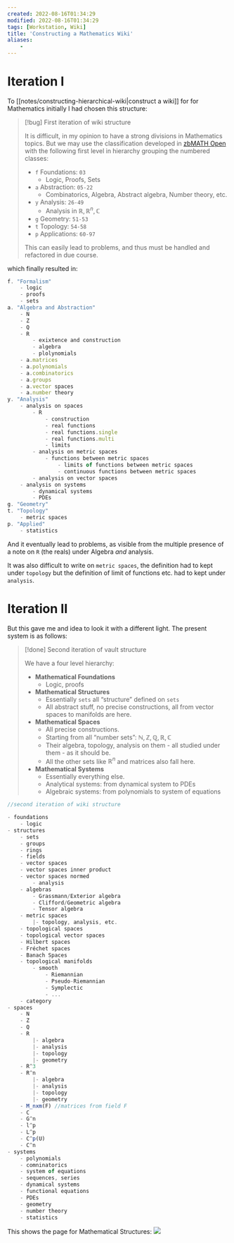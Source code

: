 ```yaml
---
created: 2022-08-16T01:34:29
modified: 2022-08-16T01:34:29
tags: [Workstation, Wiki]
title: 'Constructing a Mathematics Wiki'
aliases:
    - 
---
```


# Iteration I

To [[notes/constructing-hierarchical-wiki|construct a wiki]] for for Mathematics initially I had chosen this structure:

> [!bug] First iteration of wiki structure
> 
> It is difficult, in my opinion to have a strong divisions in Mathematics topics. But we may use the classification developed in [zbMATH Open](https://www.zbmath.org/classification/) with the following first level in hierarchy grouping the numbered classes:
> - `f` Foundations: `03`
> 	- Logic, Proofs, Sets
> - `a` Abstraction: `05-22` 
> 	- Combinatorics, Algebra, Abstract algebra, Number theory, etc.
> - `y` Analysis: `26-49`
> 	- Analysis in $\mathbb{R}, \mathbb{R}^n, \mathbb{C}$
> - `g` Geometry: `51-53`
> - `t` Topology: `54-58`
> - `p` Applications: `60-97`
> 
> This can easily lead to problems, and thus must be handled and refactored in due course.

which finally resulted in:

```js
f. "Formalism"
	- logic
	- proofs
	- sets
a. "Algebra and Abstraction"
	- N
	- Z
	- Q
	- R
		- exixtence and construction
		- algebra
		- plolynomials
	- a.matrices
	- a.polynomials
	- a.combinatorics
	- a.groups
	- a.vector spaces
	- a.number theory
y. "Analysis"
	- analysis on spaces
		- R
			- construction
			- real functions
			- real functions.single
			- real functions.multi
			- limits
		- analysis on metric spaces
			- functions between metric spaces
				- limits of functions between metric spaces
				- continuous functions between metric spaces
		- analysis on vector spaces
	- analysis on systems
		- dynamical systems
		- PDEs
g. "Geometry"
t. "Topology"
	- metric spaces
p. "Applied"
	- statistics
```



And it eventually lead to problems, as visible from the multiple presence of a note on `R` (the reals) under Algebra *and* analysis.

It was also difficult to write on `metric spaces`, the definition had to kept under `topology` but the definition of limit of functions etc. had to kept under `analysis`.
# Iteration II
But this gave me and idea to look it with a different light. The present system is as follows:

> [!done] Second iteration of vault structure
> 
> We have a four level hierarchy:
>  
> - **Mathematical Foundations**
> 	- Logic, proofs
> - **Mathematical Structures**
> 	- Essentially `sets` all “structure” defined on `sets`
> 	- All abstract stuff, no precise constructions, all from vector spaces to manifolds are here.
> - **Mathematical Spaces**
> 	- All precise constructions.
> 	- Starting from all “number sets”: $\mathbb{N, Z, Q, R, C}$
> 	- Their algebra, topology, analysis on them - all studied under them - as it should be.
> 	- All the other sets like $\mathbb{R}^n$ and matrices also fall here.
> - **Mathematical Systems**
> 	- Essentially everything else.
> 	- Analytical systems: from dynamical system to PDEs
> 	- Algebraic systems: from polynomials to system of equations
> 


```js
//second iteration of wiki structure

- foundations
	- logic
- structures
	- sets
	- groups
	- rings
	- fields
	- vector spaces
	- vector spaces inner product
	- vector spaces normed
		- analysis
	- algebras
		- Grassmann/Exterior algebra
		- Clifford/Geometric algebra
		- Tensor algebra
	- metric spaces
		|- topology, analysis, etc.
	- topological spaces
	- topological vector spaces
	- Hilbert spaces
	- Fréchet spaces
	- Banach Spaces
	- topological manifolds
		- smooth
			- Riemannian
			- Pseudo-Riemannian
			- Symplectic
			- ...
	- category
- spaces
	- N
	- Z
	- Q
	- R
		|- algebra
		|- analysis
		|- topology
		|- geometry
	- R^3
	- R^n
		|- algebra
		|- analysis
		|- topology
		|- geometry
	- M_nxm(F) //matrices from field F
	- C
	- G^n
	- l^p
	- L^p
	- C^p(U)
	- C^n
- systems
	- polynomials
	- comninatorics
	- system of equations
	- sequences, series
	- dynamical systems
	- functional equations
	- PDEs
	- geometry
	- number theory
	- statistics
```


This shows the page for Mathematical Structures:
![](https://i.imgur.com/AInJrZU.png)
